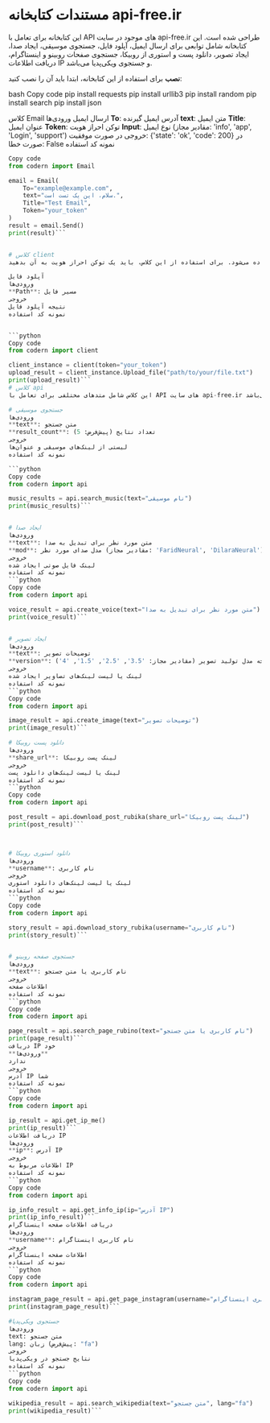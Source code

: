 # مستندات کتابخانه api-free.ir
این کتابخانه برای تعامل با API های موجود در سایت api-free.ir طراحی شده است. این کتابخانه شامل توابعی برای ارسال ایمیل، آپلود فایل، جستجوی موسیقی، ایجاد صدا، ایجاد تصویر، دانلود پست و استوری از روبیکا، جستجوی صفحات روبینو و اینستاگرام، دریافت اطلاعات IP و جستجوی ویکی‌پدیا می‌باشد.

**نصب**
برای استفاده از این کتابخانه، ابتدا باید آن را نصب کنید:

bash
Copy code
pip install requests
pip install urllib3
pip install random
pip install search
pip install json

کلاس Email
ارسال ایمیل
ورودی‌ها
**To**: آدرس ایمیل گیرنده
**text**: متن ایمیل
**Title**: عنوان ایمیل
**Token**: توکن احراز هویت
**Input**: نوع ایمیل (مقادیر مجاز: 'info', 'app', 'Login', 'support')
خروجی
در صورت موفقیت: {'state': 'ok', 'code': 200}
در صورت خطا: False
نمونه کد استفاده

```python
Copy code
from codern import Email

email = Email(
    To="example@example.com",
    text="سلام، این یک تست است.",
    Title="Test Email",
    Token="your_token"
)
result = email.Send()
print(result)```


# کلاس client
این کلاس برای مدیریت ارتباط با سرویس‌های مختلف استفاده می‌شود. برای استفاده از این کلاس، باید یک توکن احراز هویت به آن بدهید.

آپلود فایل
ورودی‌ها
**Path**: مسیر فایل
خروجی
نتیجه آپلود فایل
نمونه کد استفاده


```python
Copy code
from codern import client

client_instance = client(token="your_token")
upload_result = client_instance.Upload_file("path/to/your/file.txt")
print(upload_result)```
# کلاس api
این کلاس شامل متدهای مختلفی برای تعامل با API های سایت api-free.ir می‌باشد.

# جستجوی موسیقی
ورودی‌ها
**text**: متن جستجو
**result_count**: تعداد نتایج (پیش‌فرض: 5)
خروجی
لیستی از لینک‌های موسیقی و عنوان‌ها
نمونه کد استفاده

```python
Copy code
from codern import api

music_results = api.search_music(text="نام موسیقی")
print(music_results)```


# ایجاد صدا
ورودی‌ها
**text**: متن مورد نظر برای تبدیل به صدا
**mod**: مدل صدای مورد نظر (مقادیر مجاز: 'FaridNeural', 'DilaraNeural')
خروجی
لینک فایل صوتی ایجاد شده
نمونه کد استفاده
```python
Copy code
from codern import api

voice_result = api.create_voice(text="متن مورد نظر برای تبدیل به صدا")
print(voice_result)```


# ایجاد تصویر
ورودی‌ها
**text**: توضیحات تصویر
**version**: نسخه مدل تولید تصویر (مقادیر مجاز: '3.5', '2.5', '1.5', '4')
خروجی
لینک یا لیست لینک‌های تصاویر ایجاد شده
نمونه کد استفاده
```python
Copy code
from codern import api

image_result = api.create_image(text="توضیحات تصویر")
print(image_result)```

# دانلود پست روبیکا
ورودی‌ها
**share_url**: لینک پست روبیکا
خروجی
لینک یا لیست لینک‌های دانلود پست
نمونه کد استفاده
```python
Copy code
from codern import api

post_result = api.download_post_rubika(share_url="لینک پست روبیکا")
print(post_result)```



# دانلود استوری روبیکا
ورودی‌ها
**username**: نام کاربری
خروجی
لینک یا لیست لینک‌های دانلود استوری
نمونه کد استفاده
```python
Copy code
from codern import api

story_result = api.download_story_rubika(username="نام کاربری")
print(story_result)```


# جستجوی صفحه روبینو
ورودی‌ها
**text**: نام کاربری یا متن جستجو
خروجی
اطلاعات صفحه
نمونه کد استفاده
```python
Copy code
from codern import api

page_result = api.search_page_rubino(text="نام کاربری یا متن جستجو")
print(page_result)```
دریافت IP خود
**ورودی‌ها**
ندارد
خروجی
آدرس IP شما
نمونه کد استفاده
```python
Copy code
from codern import api

ip_result = api.get_ip_me()
print(ip_result)```
دریافت اطلاعات IP
ورودی‌ها
**ip**: آدرس IP
خروجی
اطلاعات مربوط به IP
نمونه کد استفاده
```python
Copy code
from codern import api

ip_info_result = api.get_info_ip(ip="آدرس IP")
print(ip_info_result)```
دریافت اطلاعات صفحه اینستاگرام
ورودی‌ها
**username**: نام کاربری اینستاگرام
خروجی
اطلاعات صفحه اینستاگرام
نمونه کد استفاده
```python
Copy code
from codern import api

instagram_page_result = api.get_page_instagram(username="نام کاربری اینستاگرام")
print(instagram_page_result)```

#جستجوی ویکی‌پدیا
ورودی‌ها
text: متن جستجو
lang: زبان (پیش‌فرض: "fa")
خروجی
نتایج جستجو در ویکی‌پدیا
نمونه کد استفاده
```python
Copy code
from codern import api

wikipedia_result = api.search_wikipedia(text="متن جستجو", lang="fa")
print(wikipedia_result)```